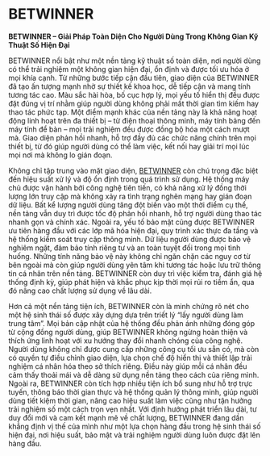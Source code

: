 # BETWINNER

**BETWINNER – Giải Pháp Toàn Diện Cho Người Dùng Trong Không Gian Kỹ Thuật Số Hiện Đại**

BETWINNER nổi bật như một nền tảng kỹ thuật số toàn diện, nơi người dùng có thể trải nghiệm một không gian hiện đại, ổn định và được tối ưu hóa ở mọi khía cạnh. Từ những bước tiếp cận đầu tiên, giao diện của BETWINNER đã tạo ấn tượng mạnh nhờ sự thiết kế khoa học, dễ tiếp cận và mang tính tương tác cao. Màu sắc hài hòa, bố cục hợp lý, mọi yếu tố hiển thị đều được đặt đúng vị trí nhằm giúp người dùng không phải mất thời gian tìm kiếm hay thao tác phức tạp. Một điểm mạnh khác của nền tảng này là khả năng hoạt động linh hoạt trên đa thiết bị – từ điện thoại thông minh, máy tính bảng đến máy tính để bàn – mọi trải nghiệm đều được đồng bộ hóa một cách mượt mà. Giao diện phản hồi nhanh, hỗ trợ đầy đủ các chức năng chính trên mọi thiết bị, từ đó giúp người dùng có thể làm việc, kết nối hay giải trí mọi lúc mọi nơi mà không lo gián đoạn.

Không chỉ tập trung vào mặt giao diện, <a href="https://betwinner-vi.com">BETWINNER</a> còn chú trọng đặc biệt đến hiệu suất xử lý và độ ổn định trong quá trình sử dụng. Hệ thống máy chủ được vận hành bởi công nghệ tiên tiến, có khả năng xử lý đồng thời lượng lớn truy cập mà không xảy ra tình trạng nghẽn mạng hay gián đoạn dữ liệu. Bất kể lượng người dùng tăng đột biến vào một thời điểm cụ thể, nền tảng vẫn duy trì được tốc độ phản hồi nhanh, hỗ trợ người dùng thao tác nhanh gọn và chính xác. Ngoài ra, yếu tố bảo mật cũng được BETWINNER ưu tiên hàng đầu với các lớp mã hóa hiện đại, quy trình xác thực đa tầng và hệ thống kiểm soát truy cập thông minh. Dữ liệu người dùng được bảo vệ nghiêm ngặt, đảm bảo tính riêng tư và an toàn tuyệt đối trong mọi tình huống. Những tính năng bảo vệ này không chỉ ngăn chặn các nguy cơ từ bên ngoài mà còn giúp người dùng yên tâm khi tương tác hoặc lưu trữ thông tin cá nhân trên nền tảng. BETWINNER còn duy trì việc kiểm tra, đánh giá hệ thống định kỳ, giúp phát hiện và khắc phục kịp thời mọi rủi ro tiềm ẩn, qua đó nâng cao chất lượng sử dụng về lâu dài.

Hơn cả một nền tảng tiện ích, BETWINNER còn là minh chứng rõ nét cho một hệ sinh thái số được xây dựng dựa trên triết lý “lấy người dùng làm trung tâm”. Mọi bản cập nhật của hệ thống đều phản ánh những đóng góp từ cộng đồng người dùng, giúp BETWINNER không ngừng hoàn thiện và thích ứng linh hoạt với xu hướng thay đổi nhanh chóng của công nghệ. Người dùng không chỉ được cung cấp những công cụ tối ưu sẵn có, mà còn có quyền tự điều chỉnh giao diện, lựa chọn chế độ hiển thị và thiết lập trải nghiệm cá nhân hóa theo sở thích riêng. Điều này giúp mỗi cá nhân đều cảm thấy thoải mái và dễ dàng sử dụng nền tảng theo cách của riêng mình. Ngoài ra, BETWINNER còn tích hợp nhiều tiện ích bổ sung như hỗ trợ trực tuyến, thông báo thời gian thực và hệ thống quản lý thông minh, giúp người dùng tiết kiệm thời gian, nâng cao hiệu suất làm việc cũng như tận hưởng trải nghiệm số một cách trọn vẹn nhất. Với định hướng phát triển lâu dài, tư duy đổi mới và cam kết mạnh mẽ về chất lượng, BETWINNER đang dần khẳng định vị thế của mình như một lựa chọn hàng đầu trong hệ sinh thái số hiện đại, nơi hiệu suất, bảo mật và trải nghiệm người dùng luôn được đặt lên hàng đầu.

